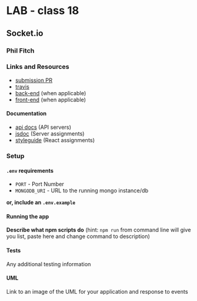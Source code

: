# LAB - class 18

## Socket.io

### Phil Fitch

### Links and Resources
* [submission PR](http://xyz.com)
* [travis](http://xyz.com)
* [back-end](http://xyz.com) (when applicable)
* [front-end](http://xyz.com) (when applicable)

#### Documentation
* [api docs](http://xyz.com) (API servers)
* [jsdoc](http://xyz.com) (Server assignments)
* [styleguide](http://xyz.com) (React assignments)

### Setup
#### `.env` requirements
* `PORT` - Port Number
* `MONGODB_URI` - URL to the running mongo instance/db

**or, include an `.env.example`**

#### Running the app

**Describe what npm scripts do**
(hint: `npm run` from command line will give you list, paste here and change
command to description)
  
#### Tests
Any additional testing information

#### UML
Link to an image of the UML for your application and response to events
